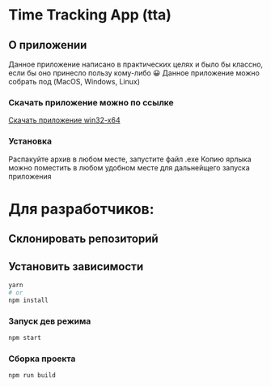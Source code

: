 # Time Tracking App (tta)

## О приложении

Данное приложение написано в практических целях и было бы классно, если бы оно принесло пользу кому-либо &#128512;
Данное приложение можно собрать под (MacOS, Windows, Linux)

### Скачать приложение можно по ссылке

[Скачать приложение win32-x64](https://disk.yandex.ru/d/Genz-M-lQYfWAw)

### Установка

Распакуйте архив в любом месте, запустите файл .exe
Копию ярлыка можно поместить в любом удобном месте для дальнейщего запуска приложения

# Для разработчиков:

## Склонировать репозиторий

## Установить зависимости

```bash
yarn
# or
npm install
```

### Запуск дев режима

```bash
npm start
```

### Сборка проекта

```bash
npm run build
```
